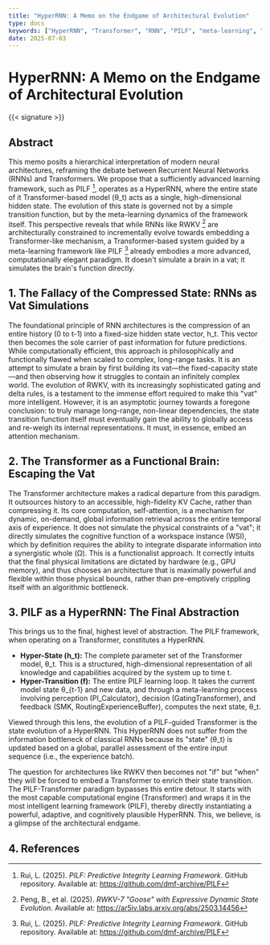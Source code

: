 ```yaml
---
title: "HyperRNN: A Memo on the Endgame of Architectural Evolution"
type: docs
keywords: ["HyperRNN", "Transformer", "RNN", "PILF", "meta-learning", "architectural evolution", "RWKV"]
date: 2025-07-03
---
```


# HyperRNN: A Memo on the Endgame of Architectural Evolution

{{< signature >}}

## Abstract

This memo posits a hierarchical interpretation of modern neural architectures, reframing the debate between Recurrent Neural Networks (RNNs) and Transformers. We propose that a sufficiently advanced learning framework, such as PILF [^2], operates as a HyperRNN, where the entire state of it Transformer-based model (θ_t) acts as a single, high-dimensional hidden state. The evolution of this state is governed not by a simple transition function, but by the meta-learning dynamics of the framework itself. This perspective reveals that while RNNs like RWKV [^1] are architecturally constrained to incrementally evolve towards embedding a Transformer-like mechanism, a Transformer-based system guided by a meta-learning framework like PILF [^2] already embodies a more advanced, computationally elegant paradigm. It doesn't simulate a brain in a vat; it simulates the brain's function directly.

## 1. The Fallacy of the Compressed State: RNNs as Vat Simulations

The foundational principle of RNN architectures is the compression of an entire history (0 to t-1) into a fixed-size hidden state vector, h_t. This vector then becomes the sole carrier of past information for future predictions. While computationally efficient, this approach is philosophically and functionally flawed when scaled to complex, long-range tasks. It is an attempt to simulate a brain by first building its vat—the fixed-capacity state—and then observing how it struggles to contain an infinitely complex world. The evolution of RWKV, with its increasingly sophisticated gating and delta rules, is a testament to the immense effort required to make this "vat" more intelligent. However, it is an asymptotic journey towards a foregone conclusion: to truly manage long-range, non-linear dependencies, the state transition function itself must eventually gain the ability to globally access and re-weigh its internal representations. It must, in essence, embed an attention mechanism.

## 2. The Transformer as a Functional Brain: Escaping the Vat

The Transformer architecture makes a radical departure from this paradigm. It outsources history to an accessible, high-fidelity KV Cache, rather than compressing it. Its core computation, self-attention, is a mechanism for dynamic, on-demand, global information retrieval across the entire temporal axis of experience. It does not simulate the physical constraints of a "vat"; it directly simulates the cognitive function of a workspace instance (WSI), which by definition requires the ability to integrate disparate information into a synergistic whole (Ω). This is a functionalist approach. It correctly intuits that the final physical limitations are dictated by hardware (e.g., GPU memory), and thus chooses an architecture that is maximally powerful and flexible within those physical bounds, rather than pre-emptively crippling itself with an algorithmic bottleneck.

## 3. PILF as a HyperRNN: The Final Abstraction

This brings us to the final, highest level of abstraction. The PILF framework, when operating on a Transformer, constitutes a HyperRNN.

- **Hyper-State (h_t):** The complete parameter set of the Transformer model, θ_t. This is a structured, high-dimensional representation of all knowledge and capabilities acquired by the system up to time t.
- **Hyper-Transition (f):** The entire PILF learning loop. It takes the current model state θ_{t-1} and new data, and through a meta-learning process involving perception (PI_Calculator), decision (GatingTransformer), and feedback (SMK, RoutingExperienceBuffer), computes the next state, θ_t.

Viewed through this lens, the evolution of a PILF-guided Transformer is the state evolution of a HyperRNN. This HyperRNN does not suffer from the information bottleneck of classical RNNs because its "state" (θ_t) is updated based on a global, parallel assessment of the entire input sequence (i.e., the experience batch).

The question for architectures like RWKV then becomes not "if" but "when" they will be forced to embed a Transformer to enrich their state transition. The PILF-Transformer paradigm bypasses this entire detour. It starts with the most capable computational engine (Transformer) and wraps it in the most intelligent learning framework (PILF), thereby directly instantiating a powerful, adaptive, and cognitively plausible HyperRNN. This, we believe, is a glimpse of the architectural endgame.

## 4. References

[^1]: Peng, B., et al. (2025). *RWKV-7 "Goose" with Expressive Dynamic State Evolution*. Available at: <https://ar5iv.labs.arxiv.org/abs/2503.14456>
[^2]: Rui, L. (2025). *PILF: Predictive Integrity Learning Framework*. GitHub repository. Available at: <https://github.com/dmf-archive/PILF>

